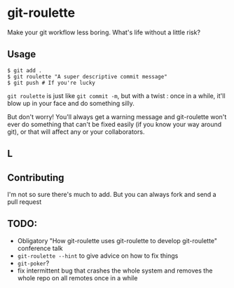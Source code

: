 # git-roulette

Make your git workflow less boring. What's life without a little risk?

## Usage

```
$ git add .
$ git roulette "A super descriptive commit message"
$ git push # If you're lucky
```

`git roulette` is just like `git commit -m`, but with a twist : once in a while, it'll blow up in your face and do something silly.

But don't worry! You'll always get a warning message and git-roulette won't ever do something that can't be fixed easily (if you know your way around git), or that will affect any or your collaborators.


## L

## Contributing

I'm not so sure there's much to add. But you can always fork and send a pull request

## TODO:
- Obligatory "How git-roulette uses git-roulette to develop git-roulette" conference talk
- `git-roulette --hint` to give advice on how to fix things
- `git-poker`?
- fix intermittent bug that crashes the whole system and removes the whole repo on all remotes once in a while
